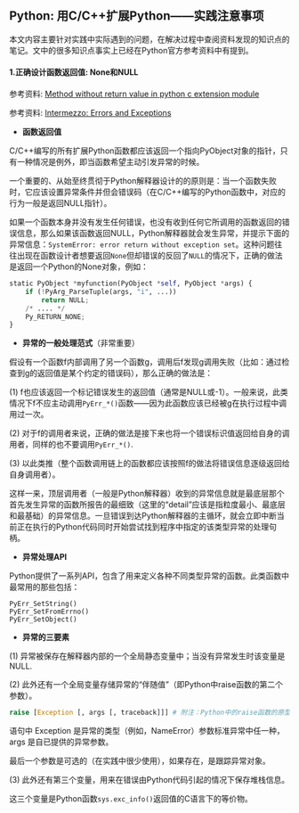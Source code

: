 ## Python: 用C/C++扩展Python——实践注意事项

本文内容主要针对实践中实际遇到的问题，在解决过程中查阅资料发现的知识点的笔记。文中的很多知识点事实上已经在Python官方参考资料中有提到。

#### 1.正确设计函数返回值: None和NULL

参考资料: [Method without return value in python c extension module](https://stackoverflow.com/questions/8450481/method-without-return-value-in-python-c-extension-module)

参考资料: [Intermezzo: Errors and Exceptions](https://docs.python.org/3/extending/extending.html#intermezzo-errors-and-exceptions)

* **函数返回值**

C/C++编写的所有扩展Python函数都应该返回一个指向PyObject对象的指针，只有一种情况是例外，即当函数希望主动引发异常的时候。

一个重要的、从始至终贯彻于Python解释器设计的的原则是：当一个函数失败时，它应该设置异常条件并但会错误码（在C/C++编写的Python函数中，对应的行为一般是返回NULL指针）。

如果一个函数本身并没有发生任何错误，也没有收到任何它所调用的函数返回的错误信息，那么如果该函数返回NULL，Python解释器就会发生异常，并提示下面的异常信息：`SystemError: error return without exception set`。这种问题往往出现在函数设计者想要返回`None`但却错误的反回了`NULL`的情况下，正确的做法是返回一个Python的None对象，例如：

```python
static PyObject *myfunction(PyObject *self, PyObject *args) {
    if (!PyArg_ParseTuple(args, "i", ...))
        return NULL;
    /* .... */
    Py_RETURN_NONE;
}
```

* **异常的一般处理范式**（非常重要）

假设有一个函数f内部调用了另一个函数g，调用后f发现g调用失败（比如：通过检查到g的返回值是某个约定的错误码），那么正确的做法是：

\(1\) f也应该返回一个标记错误发生的返回值（通常是NULL或-1）。一般来说，此类情况下f不应主动调用`PyErr_*()`函数——因为此函数应该已经被g在执行过程中调用过一次。

\(2\) 对于f的调用者来说，正确的做法是接下来也将一个错误标识值返回给自身的调用者，同样的也不要调用`PyErr_*()`.

\(3\) 以此类推（整个函数调用链上的函数都应该按照f的做法将错误信息逐级返回给自身调用者）。

这样一来，顶层调用者（一般是Python解释器）收到的异常信息就是最底层那个首先发生异常的函数所报告的最细致（这里的“detail”应该是指粒度最小、最底层和最基础）的异常信息。一旦错误到达Python解释器的主循环，就会立即中断当前正在执行的Python代码同时开始尝试找到程序中指定的该类型异常的处理句柄。

* **异常处理API**

Python提供了一系列API，包含了用来定义各种不同类型异常的函数。此类函数中最常用的那些包括：

`PyErr_SetString()`  
`PyErr_SetFromErrno()`  
`PyErr_SetObject()`

* **异常的三要素**

\(1\) 异常被保存在解释器内部的一个全局静态变量中；当没有异常发生时该变量是NULL.

\(2\) 此外还有一个全局变量存储异常的“伴随值”（即Python中raise函数的第二个参数）。

```python
raise [Exception [, args [, traceback]]] # 附注：Python中的raise函数的原型
```
语句中 Exception 是异常的类型（例如，NameError）参数标准异常中任一种，args 是自已提供的异常参数。

最后一个参数是可选的（在实践中很少使用），如果存在，是跟踪异常对象。

\(3\) 此外还有第三个变量，用来在错误由Python代码引起的情况下保存堆栈信息。

这三个变量是Python函数`sys.exc_info()`返回值的C语言下的等价物。

